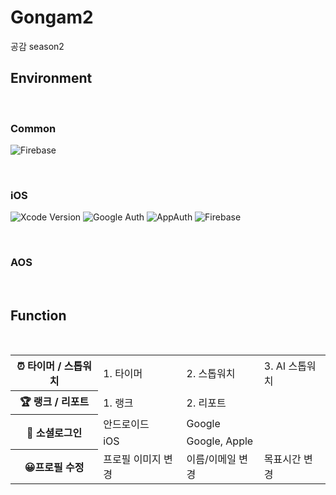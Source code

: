 # Gongam2
공감 season2


## Environment

<br/>

### Common

![Firebase](https://img.shields.io/badge/Firebase-039BE5?style=for-the-badge&logo=Firebase&logoColor=white)

<br/>

### iOS

![Xcode Version](https://img.shields.io/badge/15.1-007ACC?style=for-the-badge&logo=Xcode&logoColor=white)
![Google Auth](https://img.shields.io/badge/7.0.0-4285F4?logo=google&logoColor=fff&style=for-the-badge)
![AppAuth](https://img.shields.io/badge/1.6.2-000000?logo=apple&logoColor=fff&style=for-the-badge)
![Firebase](https://img.shields.io/badge/Firebase&10.20.0-039BE5?style=for-the-badge&logo=Firebase&logoColor=white)

<br/>

### AOS

<br/>

## Function

<br/>
<table>
  <tr>
    <th>⏰ 타이머 / 스톱워치</th>
    <td >1. 타이머</td>
    <td>2. 스톱워치</td>
    <td>3. AI 스톱워치</td>
  </tr>
  <tr>
    <th>🏆 랭크 / 리포트</th>
    <td>1. 랭크</td>
    <td>2. 리포트</td>
  </tr>
  <tr>
    <th rowspan="2">🔑 소셜로그인</th>
    <td>안드로이드</td>
    <td>Google</td>
  </tr>
  <tr>
    <td>iOS</td>
    <td>Google, Apple</td>
  </tr>
  <tr>
    <th>😀프로필 수정</th>
    <td>프로필 이미지 변경</td>
    <td>이름/이메일 변경</td>
    <td>목표시간 변경</td>
  </tr>
</table>

